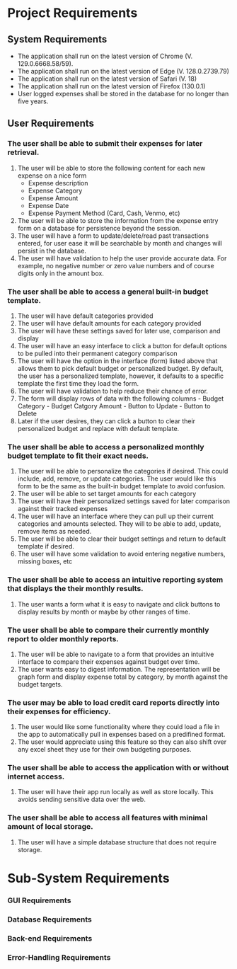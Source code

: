 # Project Requirements

## System Requirements
- The application shall run on the latest version of Chrome (V. 129.0.6668.58/59).
- The application shall run on the latest version of Edge (V. 128.0.2739.79)
- The application shall run on the latest version of Safari (V. 18)
- The application shall run on the latest version of Firefox (130.0.1)
- User logged expenses shall be stored in the database for no longer than five years.

## User Requirements

### The user shall be able to submit their expenses for later retrieval.
  1. The user will be able to store the following content for each new expense on a nice form
     - Expense description
     - Expense Category
     - Expense Amount
     - Expense Date
     - Expense Payment Method (Card, Cash, Venmo, etc)
  2. The user will be able to store the information from the expense entry form on a database for persistence beyond the session.
  3. The user will have a form to update/delete/read past transactions entered, for user ease it will be searchable by month and changes will persist in the database.
  4. The user will have validation to help the user provide accurate data. For example, no negative number or zero value numbers and of course digits only in the amount box.

### The user shall be able to access a general built-in budget template.
  1. The user will have default categories provided
  2. The user will have default amounts for each category provided
  3. The user will have these settings saved for later use, comparison and display
  4. The user will have an easy interface to click a button for default options to be pulled into their permanent category comparison
  5. The user will have the option in the interface (form) listed above that allows them to pick default budget or personalized budget. By default, the user has a personalized template, however, it defaults to a specific template the first time they load the form. 
  6. The user will have validation to help reduce their chance of error.
  7. The form will display rows of data with the following columns
    - Budget Category
    - Budget Catgory Amount
    - Button to Update
    - Button to Delete
  8. Later if the user desires, they can click a button to clear their personalized budget and replace with default template.  
  
### The user shall be able to access a personalized monthly budget template to fit their exact needs.
  1. The user will be able to personalize the categories if desired. This could include, add, remove, or update categories. The user would like this form to be the same as the built-in budget template to avoid confusion.
  2. The user will be able to set target amounts for each category
  3. The user will have their personalized settings saved for later comparison against their tracked expenses
  4. The user will have an interface where they can pull up their current categories and amounts selected. They will to be able to add, update, remove items as needed.
  5. The user will be able to clear their budget settings and return to default template if desired.
  6. The user will have some validation to avoid entering negative numbers, missing boxes, etc

### The user shall be able to access an intuitive reporting system that displays the their monthly results.
  1. The user wants a form what it is easy to navigate and click buttons to display results by month or maybe by other ranges of time. 

### The user shall be able to compare their currently monthly report to older monthly reports.
  1. The user will be able to navigate to a form that provides an intuitive interface to compare their expenses against budget over time.
  2. The user wants easy to digest information. The representation will be graph form and display expense total by category, by month against the budget targets.

### The user may be able to load credit card reports directly into their expenses for efficiency.
  1. The user would like some functionality where they could load a file in the app to automatically pull in expenses based on a predifined format.
  2. The user would appreciate using this feature so they can also shift over any excel sheet they use for their own budgeting purposes.

### The user shall be able to access the application with or without internet access.
  1. The user will have their app run locally as well as store locally. This avoids sending sensitive data over the web.

### The user shall be able to access all features with minimal amount of local storage.
  1. The user will have a simple database structure that does not require storage.

# Sub-System Requirements

### GUI Requirements

### Database Requirements

### Back-end Requirements

### Error-Handling Requirements
